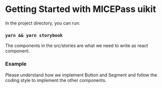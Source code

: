 # Getting Started with MICEPass uikit

In the project directory, you can run:

### `yarn && yarn storybook`

The components in the src/stories are what we need to write as react component.

### Example

Please understand how we implement Button and Segment and follow the coding style to implement the other components.
